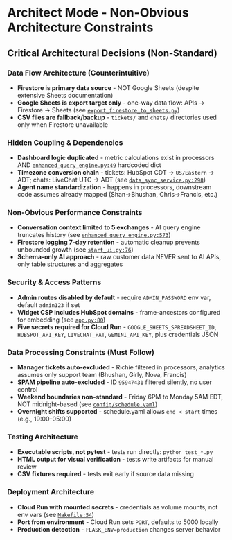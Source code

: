 # Architect Mode - Non-Obvious Architecture Constraints

## Critical Architectural Decisions (Non-Standard)

### Data Flow Architecture (Counterintuitive)
- **Firestore is primary data source** - NOT Google Sheets (despite extensive Sheets documentation)
- **Google Sheets is export target only** - one-way data flow: APIs → Firestore → Sheets (see [`export_firestore_to_sheets.py`](../../export_firestore_to_sheets.py:1))
- **CSV files are fallback/backup** - `tickets/` and `chats/` directories used only when Firestore unavailable

### Hidden Coupling & Dependencies
- **Dashboard logic duplicated** - metric calculations exist in processors AND [`enhanced_query_engine.py:49`](../../enhanced_query_engine.py:49) hardcoded dict
- **Timezone conversion chain** - tickets: HubSpot CDT → `US/Eastern` → ADT; chats: LiveChat UTC → ADT (see [`data_sync_service.py:298`](../../data_sync_service.py:298))
- **Agent name standardization** - happens in processors, downstream code assumes already mapped (Shan→Bhushan, Chris→Francis, etc.)

### Non-Obvious Performance Constraints
- **Conversation context limited to 5 exchanges** - AI query engine truncates history (see [`enhanced_query_engine.py:573`](../../enhanced_query_engine.py:573))
- **Firestore logging 7-day retention** - automatic cleanup prevents unbounded growth (see [`start_ui.py:76`](../../start_ui.py:76))
- **Schema-only AI approach** - raw customer data NEVER sent to AI APIs, only table structures and aggregates

### Security & Access Patterns
- **Admin routes disabled by default** - require `ADMIN_PASSWORD` env var, default `admin123` if set
- **Widget CSP includes HubSpot domains** - frame-ancestors configured for embedding (see [`app.py:80`](../../app.py:80))
- **Five secrets required for Cloud Run** - `GOOGLE_SHEETS_SPREADSHEET_ID`, `HUBSPOT_API_KEY`, `LIVECHAT_PAT`, `GEMINI_API_KEY`, plus credentials JSON

### Data Processing Constraints (Must Follow)
- **Manager tickets auto-excluded** - Richie filtered in processors, analytics assumes only support team (Bhushan, Girly, Nova, Francis)
- **SPAM pipeline auto-excluded** - ID `95947431` filtered silently, no user control
- **Weekend boundaries non-standard** - Friday 6PM to Monday 5AM EDT, NOT midnight-based (see [`config/schedule.yaml`](../../config/schedule.yaml:1))
- **Overnight shifts supported** - schedule.yaml allows `end < start` times (e.g., 19:00-05:00)

### Testing Architecture
- **Executable scripts, not pytest** - tests run directly: `python test_*.py`
- **HTML output for visual verification** - tests write artifacts for manual review
- **CSV fixtures required** - tests exit early if source data missing

### Deployment Architecture
- **Cloud Run with mounted secrets** - credentials as volume mounts, not env vars (see [`Makefile:54`](../../Makefile:54))
- **Port from environment** - Cloud Run sets `PORT`, defaults to 5000 locally
- **Production detection** - `FLASK_ENV=production` changes server behavior